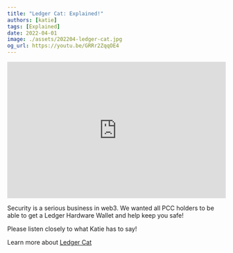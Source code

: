 ```yaml
---
title: "Ledger Cat: Explained!"
authors: [katie]
tags: [Explained]
date: 2022-04-01
image: ./assets/202204-ledger-cat.jpg
og_url: https://youtu.be/GRRr2ZqqOE4
---
```


<iframe width="100%" height="315" src="https://www.youtube.com/embed/GRRr2ZqqOE4" title="YouTube video player" frameborder="0" allow="accelerometer; autoplay; clipboard-write; encrypted-media; gyroscope; picture-in-picture" allowFullScreen></iframe>

<!--truncate-->

Security is a serious business in web3. We wanted all PCC holders to be able to get a Ledger Hardware Wallet and help keep you safe! 

Please listen closely to what Katie has to say!

Learn more about [Ledger Cat](/collections/kittyvalut-purrks/ledger-cat)